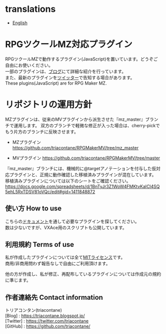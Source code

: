 # translations

- [English](https://github.com/oericdacosta/RPGMakerMV/blob/mz_master/translate/en/contribution.md)

# RPGツクールMZ対応プラグイン

RPGツクールMZで動作するプラグイン(JavaScript)を置いています。どうぞご自由にお使いください。  
一部のプラグインは、[ブログ](http://triacontane.blogspot.jp/)にて詳細な紹介を行っています。  
また、最新のプラグインを[ツイッター](https://twitter.com/triacontane)で告知する場合があります。  
These plugins(JavaScript) are for RPG Maker MZ.  

# リポジトリの運用方針

MZプラグインは、従来のMVプラグインから派生させた『mz_master』ブランチで運用します。
双方のブランチで軽微な修正が入った場合は、cherry-pickでもう片方のブランチに反映させます。

- MZプラグイン
<https://github.com/triacontane/RPGMakerMV/tree/mz_master>

- MVプラグイン
<https://github.com/triacontane/RPGMakerMV/tree/master>

『mz_master』ブランチには、機械的に@targetアノテーションを付与した仮対応プラグインと、正規に動作確認した移植済みプラグインが混在しています。
移植済みプラグインについては以下のシートをご確認ください。
<https://docs.google.com/spreadsheets/d/1BnTyJr3Z1WoW4FMKtvKaICl4SQ5ehL5RxTDSV81oVQc/edit#gid=1411848872>

## 使い方 How to use
こちらの[ドキュメント](https://docs.google.com/spreadsheets/d/1BnTyJr3Z1WoW4FMKtvKaICl4SQ5ehL5RxTDSV81oVQc/edit#gid=30581402)を通して必要なプラグインを探してください。  
数は少ないですが、VXAce用のスクリプトも公開しています。  

## 利用規約 Terms of use
私が作成したプラグインについては全て[MITライセンス](https://github.com/triacontane/RPGMakerMV/blob/master/LICENSE.txt)です。  
商用/非商用問わず報告なしで自由にご利用頂けます。  

他の方が作成し、私が修正、再配布しているプラグインについては作成元の規約に準じます。

## 作者連絡先 Contact information
トリアコンタン(triacontane)  
[Blog]    : <https://triacontane.blogspot.jp/>  
[Twitter] : <https://twitter.com/triacontane>  
[GitHub]  : <https://github.com/triacontane/>  

